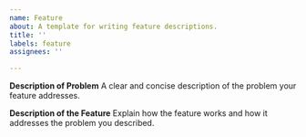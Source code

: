 ```yaml
---
name: Feature
about: A template for writing feature descriptions.
title: ''
labels: feature
assignees: ''

---
```


**Description of Problem**
A clear and concise description of the problem your feature addresses.

**Description of the Feature**
Explain how the feature works and how it addresses the problem you described.